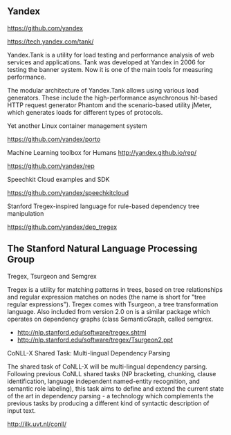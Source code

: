
<!--
-->

Yandex
------

https://github.com/yandex

https://tech.yandex.com/tank/

Yandex.Tank is a utility for load testing and performance analysis
of web services and applications. Tank was developed at Yandex in
2006 for testing the banner system. Now it is one of the main tools
for measuring performance.

The modular architecture of Yandex.Tank allows using various load
generators. These include the high-performance asynchronous hit-based
HTTP request generator Phantom and the scenario-based utility jMeter,
which generates loads for different types of protocols.

Yet another Linux container management system

https://github.com/yandex/porto

Machine Learning toolbox for Humans http://yandex.github.io/rep/

https://github.com/yandex/rep

Speechkit Cloud examples and SDK

https://github.com/yandex/speechkitcloud

Stanford Tregex-inspired language for rule-based dependency tree manipulation

https://github.com/yandex/dep_tregex

The Stanford Natural Language Processing Group
----------------------------------------------

Tregex, Tsurgeon and Semgrex

Tregex is a utility for matching patterns in trees, based on tree
relationships and regular expression matches on nodes (the name is
short for "tree regular expressions"). Tregex comes with Tsurgeon,
a tree transformation language. Also included from version 2.0 on
is a similar package which operates on dependency graphs (class
SemanticGraph, called semgrex.

 * http://nlp.stanford.edu/software/tregex.shtml
 * http://nlp.stanford.edu/software/tregex/Tsurgeon2.ppt

CoNLL-X Shared Task: Multi-lingual Dependency Parsing

The shared task of CoNLL-X will be multi-lingual dependency parsing.
Following previous CoNLL shared tasks (NP bracketing, chunking,
clause identification, language independent named-entity recognition,
and semantic role labeling), this task aims to define and extend
the current state of the art in dependency parsing - a technology
which complements the previous tasks by producing a different kind
of syntactic description of input text.

http://ilk.uvt.nl/conll/

<!-- vim: set autoindent expandtab sw=4 syntax=markdown: -->
